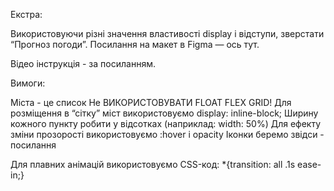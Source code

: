 Екстра:

Використовуючи різні значення властивості display і відступи, зверстати “Прогноз погоди”. Посилання на макет в Figma — ось тут.

Відео інструкція - за посиланням.

Вимоги:

Міста - це список
Не ВИКОРИСТОВУВАТИ FLOAT FLEX GRID!
Для розміщення в “сітку” міст використовуємо display: inline-block;
Ширину кожного пункту робити у відсотках (наприклад: width: 50%)
Для ефекту зміни прозорості використовуємо :hover і opacity
Іконки беремо звідси - посилання

Для плавних анімацій використовуємо CSS-код: *{transition: all .1s ease-in;}
